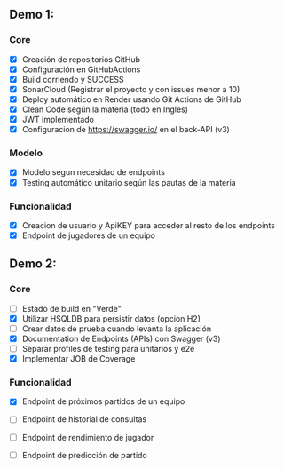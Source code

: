 ## Demo 1:

### Core
- [x] Creación de repositorios GitHub
- [x] Configuración en GitHubActions
- [x] Build corriendo y SUCCESS
- [x] SonarCloud (Registrar el proyecto y con issues menor a 10)
- [x] Deploy automático en Render usando Git Actions de GitHub
- [x] Clean Code según la materia (todo en Ingles)
- [x] JWT implementado
- [x] Configuracion de https://swagger.io/ en el back-API (v3)

### Modelo
- [x] Modelo segun necesidad de endpoints
- [x] Testing automático unitario según las pautas de la materia

### Funcionalidad
- [x] Creacion de usuario y ApiKEY para acceder al resto de los endpoints
- [x] Endpoint de jugadores de un equipo

## Demo 2:

### Core
- [ ] Estado de build en "Verde"
- [x] Utilizar HSQLDB para persistir datos (opcion H2)
- [ ] Crear datos de prueba cuando levanta la aplicación
- [x] Documentation de Endpoints (APIs) con Swagger (v3)
- [ ] Separar profiles de testing para unitarios y e2e
- [x] Implementar JOB de Coverage

### Funcionalidad
- [x] Endpoint de próximos partidos de un equipo
- [ ] Endpoint de historial de consultas
- [ ] Endpoint de rendimiento de jugador
- [ ] Endpoint de predicción de partido


